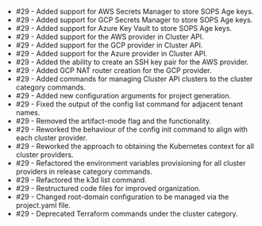 - #29 - Added support for AWS Secrets Manager to store SOPS Age keys.
- #29 - Added support for GCP Secrets Manager to store SOPS Age keys.
- #29 - Added support for Azure Key Vault to store SOPS Age keys.
- #29 - Added support for the AWS provider in Cluster API.
- #29 - Added support for the GCP provider in Cluster API.
- #29 - Added support for the Azure provider in Cluster API.
- #29 - Added the ability to create an SSH key pair for the AWS provider.
- #29 - Added GCP NAT router creation for the GCP provider.
- #29 - Added commands for managing Cluster API clusters to the cluster category commands.
- #29 - Added new configuration arguments for project generation.
- #29 - Fixed the output of the config list command for adjacent tenant names.
- #29 - Removed the artifact-mode flag and the functionality.
- #29 - Reworked the behaviour of the config init command to align with each cluster provider.
- #29 - Reworked the approach to obtaining the Kubernetes context for all cluster providers.
- #29 - Refactored the environment variables provisioning for all cluster providers in release category commands.
- #29 - Refactored the k3d list command.
- #29 - Restructured code files for improved organization.
- #29 - Changed root-domain configuration to be managed via the project.yaml file.
- #29 - Deprecated Terraform commands under the cluster category.
